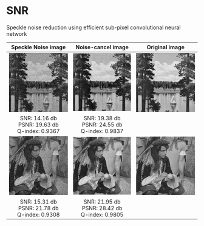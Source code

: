 # SNR
Speckle noise reduction using efficient sub-pixel convolutional neural network

|Speckle Noise image|Noise-cancel image|Original image|
|:-----------------:|:----------------:|:------------:|
|![Alt test](/images/test/j_1.jpg)|![Alt test](/images/Results/2.png)|![Alt test](/images/real/j_0.jpg)|
|SNR: 14.16 db<br/>PSNR: 19.63 db<br/>Q-index: 0.9367|SNR: 19.38 db<br/>PSNR: 24.55 db<br/>Q-index: 0.9837||
|![Alt test](/images/test/k_1.jpg)|![Alt test](/images/Results/3.png)|![Alt test](/images/real/k_0.jpg)|
|SNR: 15.31 db<br/>PSNR: 21.78 db<br/>Q-index: 0.9308|SNR: 21.95 db<br/>PSNR: 28.42 db<br/>Q-index: 0.9805||
